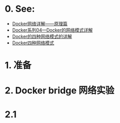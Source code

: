 # 0. See:
- [Docker网络详解——原理篇](https://blog.csdn.net/meltsnow/article/details/94490994)
- [Docker系列04—Docker的网络模式详解](https://www.cnblogs.com/along21/p/10233746.html)
- [Docker的四种网络模式的详解](https://blog.csdn.net/ningyuxuan123/article/details/81840517)
- [Docker四种网络模式](https://www.jianshu.com/p/22a7032bb7bd)

# 1. 准备

# 2. Docker bridge 网络实验

# 2.1

